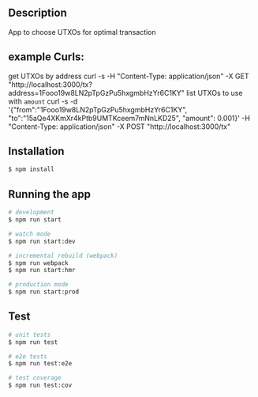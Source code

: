 
## Description
App to choose UTXOs for optimal transaction

## example Curls: 

get UTXOs by address
curl -s -H "Content-Type: application/json" -X GET "http://localhost:3000/tx?address=1Fooo19w8LN2pTpGzPu5hxgmbHzYr6C1KY"
list UTXOs to use with `amount`
curl -s -d '{"from":"1Fooo19w8LN2pTpGzPu5hxgmbHzYr6C1KY", "to":"15aQe4XKmXr4kPtb9UMTKceem7mNnLKD25", "amount": 0.001}' -H "Content-Type: application/json" -X POST "http://localhost:3000/tx"

## Installation

```bash
$ npm install
```

## Running the app

```bash
# development
$ npm run start

# watch mode
$ npm run start:dev

# incremental rebuild (webpack)
$ npm run webpack
$ npm run start:hmr

# production mode
$ npm run start:prod
```

## Test

```bash
# unit tests
$ npm run test

# e2e tests
$ npm run test:e2e

# test coverage
$ npm run test:cov
```
